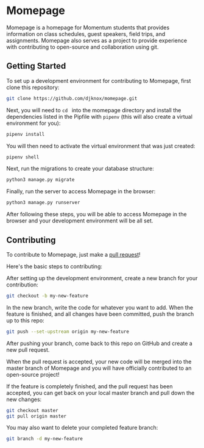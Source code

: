 # Momepage

Momepage is a homepage for Momentum students that provides information on class schedules, guest speakers, field trips, and assignments. Momepage also serves as a project to provide experience with contributing to open-source and collaboration using git.

## Getting Started

To set up a development environment for contributing to Momepage, first clone this repository:

```bash
git clone https://github.com/djknox/momepage.git
```

Next, you will need to ```cd ``` into the momepage directory and install the dependencies listed in the Pipfile with ```pipenv``` (this will also create a virtual environment for you):

```bash
pipenv install
```

You will then need to activate the virtual environment that was just created:

```bash
pipenv shell
```

Next, run the migrations to create your database structure:

```bash
python3 manage.py migrate
```

Finally, run the server to access Momepage in the browser:

```bash
python3 manage.py runserver
```

After following these steps, you will be able to access Momepage in the browser and your development environment will be all set.


## Contributing
To contribute to Momepage, just make a [pull request](https://help.github.com/en/articles/about-pull-requests)!

Here's the basic steps to contributing:

After setting up the development environment, create a new branch for your contribution:

```bash
git checkout -b my-new-feature
```

In the new branch, write the code for whatever you want to add. When the feature is finished, and all changes have been committed, push the branch up to this repo:

```bash
git push --set-upstream origin my-new-feature
```

After pushing your branch, come back to this repo on GitHub and create a new pull request.

When the pull request is accepted, your new code will be merged into the master branch of Momepage and you will have officially contributed to an open-source project!

If the feature is completely finished, and the pull request has been accepted, you can get back on your local master branch and pull down the new changes:

```bash
git checkout master
git pull origin master
```

You may also want to delete your completed feature branch:

```bash
git branch -d my-new-feature
```